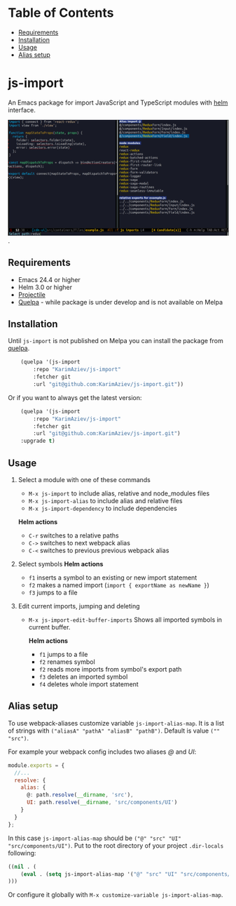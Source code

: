 
# Table of Contents
* [Requirements](#org8bb2ccf)
* [Installation](#org66d242b)
* [Usage](#orgd8bdc4e)
* [Alias setup](#orgc8d9f05)


<a id="org7a05a1c"></a>

# js-import

An Emacs package for import JavaScript and TypeScript modules with [helm](<https://github.com/emacs-helm/helm> "helm") interface.


![](js-import-demo.gif).


<a id="org8bb2ccf"></a>

## Requirements

-   Emacs 24.4 or higher
-   Helm 3.0 or higher
-   [Projectile](<https://github.com/bbatsov/projectile> "projectile")
-   [Quelpa](<https://github.com/quelpa/quelpa> "quelpa") - while package is under develop and is not available on Melpa


<a id="org66d242b"></a>

## Installation

Until `js-import` is not published on Melpa you can install the package from [quelpa](<https://github.com/quelpa/quelpa> "quelpa").

```cl
    (quelpa '(js-import
        :repo "KarimAziev/js-import"
        :fetcher git
        :url "git@github.com:KarimAziev/js-import.git"))
```

Or if you want to always get the latest version:

```cl
    (quelpa '(js-import
        :repo "KarimAziev/js-import"
        :fetcher git
        :url "git@github.com:KarimAziev/js-import.git")
    :upgrade t)
```


<a id="orgd8bdc4e"></a>

## Usage

1.  Select a module with one of these commands
    * `M-x js-import` to include alias, relative and node_modules files
    * `M-x js-import-alias` to include alias and relative files
    * `M-x js-import-dependency` to include dependencies

    **Helm actions**
    -  `C-r`  switches to a relative paths
    -  `C->`  switches to next webpack alias
    -  `C-<`  switches to previous previous webpack alias


2. Select symbols
    **Helm actions**
    -  `f1`  inserts a symbol to an existing or new import statement
    -  `f2`  makes a named import (`import { exportName as newName }`)
    -  `f3`  jumps to a file

3. Edit current imports, jumping and deleting
   * `M-x js-import-edit-buffer-imports`
     Shows all imported symbols in current buffer.

     **Helm actions**
     -  `f1`  jumps to a file
     -  `f2`  renames symbol
     -  `f2`  reads more imports from symbol's export path
     -  `f3`  deletes an imported symbol
     -  `f4`  deletes whole import statement

<a id="orgc8d9f05"></a>

## Alias setup

To use webpack-aliases customize variable `js-import-alias-map`. It is a list of strings with `("aliasA" "pathA" "aliasB" "pathB")`. Default is value `("" "src")`.

For example your webpack config includes two aliases *@* and *UI*:


```javascript
module.exports = {
  //...
  resolve: {
    alias: {
      @: path.resolve(__dirname, 'src'),
      UI: path.resolve(__dirname, 'src/components/UI')
    }
  }
};
```

In this case `js-import-alias-map` should be `("@" "src" "UI" "src/components/UI")`. Put to the root directory of your project `.dir-locals` following:

```cl
((nil . (
    (eval . (setq js-import-alias-map '("@" "src" "UI" "src/components/UI")))
)))

```
Or configure it globally with `M-x customize-variable js-import-alias-map`.
